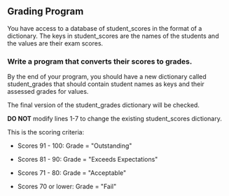 ## Grading Program
You have access to a database of student_scores in the format of a dictionary. The keys in student_scores are the names of the students and the values are their exam scores. 



### Write a program that converts their scores to grades.



By the end of your program, you should have a new dictionary called student_grades that should contain student names as keys and their assessed grades for values. 



The final version of the student_grades dictionary will be checked. 



**DO NOT** modify lines 1-7 to change the existing student_scores dictionary. 



This is the scoring criteria: 

- Scores 91 - 100: Grade = "Outstanding" 

- Scores 81 - 90: Grade = "Exceeds Expectations" 

- Scores 71 - 80: Grade = "Acceptable" 

- Scores 70 or lower: Grade = "Fail" 